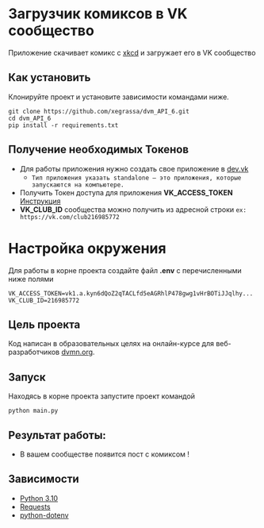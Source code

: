 # Загрузчик комиксов в VK сообщество 

Приложение скачивает комикс с [xkcd](https://xkcd.com) и загружает его в VK сообщество

## Как установить

Клонируйте проект и установите зависимости командами ниже.

```
git clone https://github.com/xegrassa/dvm_API_6.git
cd dvm_API_6
pip install -r requirements.txt
```

## Получение необходимых Токенов

- Для работы приложения нужно создать свое приложение в [dev.vk](https://dev.vk.com) 
  - `Тип приложения указать standalone — это приложения, которые запускаются на компьютере.`
- Получить Токен доступа для приложения **VK_ACCESS_TOKEN** [Инструкция](https://vk.com/dev.php?method=implicit_flow_user)
- **VK_CLUB_ID** сообщества можно получить из адресной строки  `ex: https://vk.com/club216985772`

# Настройка окружения

Для работы в корне проекта создайте файл **.env** с перечисленными ниже полями
```
VK_ACCESS_TOKEN=vk1.a.kyn6dQoZ2qTACLfd5eAGRhlP478gwg1vHrBOTiJJqlhy...
VK_CLUB_ID=216985772
```

## Цель проекта

Код написан в образовательных целях на онлайн-курсе для веб-разработчиков [dvmn.org](https://dvmn.org/).

## Запуск

Находясь в корне проекта запустите проект командой
```
python main.py
```

## Результат работы:
- В вашем сообществе появится пост с комиксом !

## Зависимости

* [Python 3.10](https://www.python.org/)
* [Requests](https://pypi.org/project/requests/)
* [python-dotenv](https://pypi.org/project/python-dotenv/)